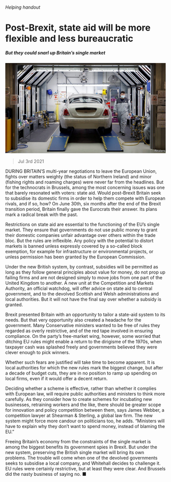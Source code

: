 ###### Helping handout

# Post-Brexit, state aid will be more flexible and less bureaucratic 

##### But they could snarl up Britain’s single market 

![image](images/20210703_BRP503.jpg) 

> Jul 3rd 2021 

DURING BRITAIN’S multi-year negotiations to leave the European Union, fights over matters weighty (the status of Northern Ireland) and minor (fishing rights and roaming charges) were never far from the headlines. But for the technocrats in Brussels, among the most concerning issues was one that barely resonated with voters: state aid. Would post-Brexit Britain seek to subsidise its domestic firms in order to help them compete with European rivals, and if so, how? On June 30th, six months after the end of the Brexit transition period, Britain finally gave the Eurocrats their answer. Its plans mark a radical break with the past.

Restrictions on state aid are essential to the functioning of the EU’s single market. They ensure that governments do not use public money to grant their domestic companies unfair advantage over others within the trade bloc. But the rules are inflexible. Any policy with the potential to distort markets is banned unless expressly covered by a so-called block exemption, for example for infrastructure or environmental projects, or unless permission has been granted by the European Commission.


Under the new British system, by contrast, subsidies will be permitted as long as they follow general principles about value for money, do not prop up failing firms and are not designed simply to move jobs from one part of the United Kingdom to another. A new unit at the Competition and Markets Authority, an official watchdog, will offer advice on state aid to central government, and to the devolved Scottish and Welsh administrations and local authorities. But it will not have the final say over whether a subsidy is granted.

Brexit presented Britain with an opportunity to tailor a state-aid system to its needs. But that very opportunity also created a headache for the government. Many Conservative ministers wanted to be free of rules they regarded as overly restrictive, and of the red tape involved in ensuring compliance. On the party’s free-market wing, however, some worried that ditching EU rules might enable a return to the dirigisme of the 1970s, when taxpayer cash was splashed freely and governments believed they were clever enough to pick winners.

Whether such fears are justified will take time to become apparent. It is local authorities for which the new rules mark the biggest change, but after a decade of budget cuts, they are in no position to ramp up spending on local firms, even if it would offer a decent return.

Deciding whether a scheme is effective, rather than whether it complies with European law, will require public authorities and ministers to think more carefully. As they consider how to create schemes for incubating new businesses, retraining workers and the like, there should be greater scope for innovation and policy competition between them, says James Webber, a competition lawyer at Shearman &amp; Sterling, a global law firm. The new system might force more candour on politicians too, he adds. “Ministers will have to explain why they don’t want to spend money, instead of blaming the EU.”

Freeing Britain’s economy from the constraints of the single market is among the biggest benefits its government spies in Brexit. But under the new system, preserving the British single market will bring its own problems. The trouble will come when one of the devolved governments seeks to subsidise a local company, and Whitehall decides to challenge it. EU rules were certainly restrictive, but at least they were clear. And Brussels did the nasty business of saying no. ■

